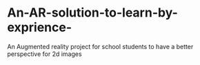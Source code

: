 # An-AR-solution-to-learn-by-exprience-
An Augmented reality project for school students to have a better perspective for 2d images 
